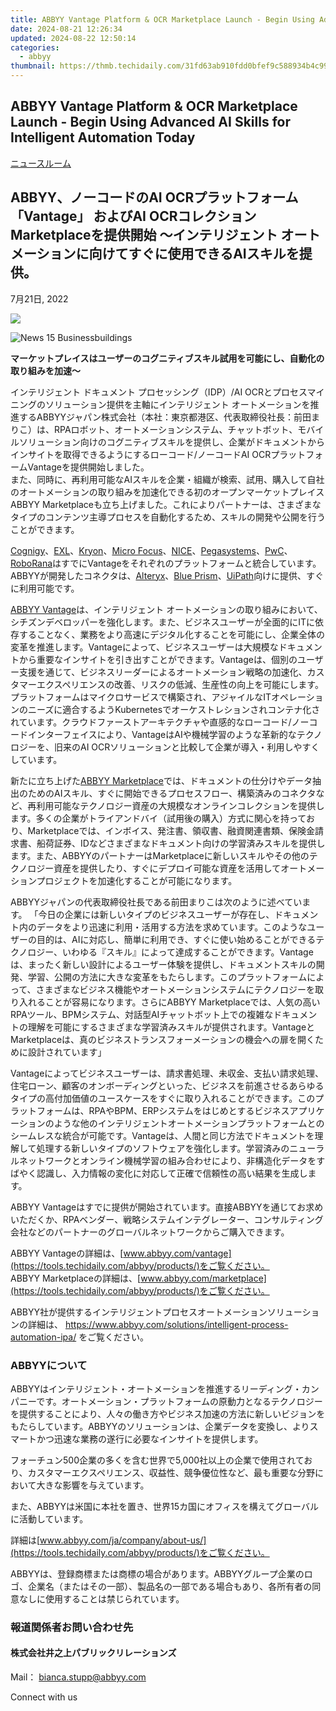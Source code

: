 ```yaml
---
title: ABBYY Vantage Platform & OCR Marketplace Launch - Begin Using Advanced AI Skills for Intelligent Automation Today
date: 2024-08-21 12:26:34
updated: 2024-08-22 12:50:14
categories:
  - abbyy
thumbnail: https://thmb.techidaily.com/31fd63ab910fdd0bfef9c588934b4c990590f2025d46dff0a5963e90a62a92d8.jpg
---
```


## ABBYY Vantage Platform & OCR Marketplace Launch - Begin Using Advanced AI Skills for Intelligent Automation Today

[ニュースルーム](https://tools.techidaily.com/abbyy/products/)

## ABBYY、ノーコードのAI OCRプラットフォーム「Vantage」 およびAI OCRコレクション Marketplaceを提供開始 ～インテリジェント オートメーションに向けてすぐに使用できるAIスキルを提供。

7月21日, 2022

![](https://content.abbyy.com/-/media/project/abbyy/abbyy/branchtemplates/shutterstock_1272462163_1296-x-729.jpg?h=729&iar=0&w=1296)

![News 15 Businessbuildings](https://static4.abbyy.com/abbyycommedia/33670/news-15-businessbuildings.jpg) 

**マーケットプレイスはユーザーのコグニティブスキル試用を可能にし、自動化の取り組みを加速～**

インテリジェント ドキュメント プロセッシング（IDP）/AI OCRとプロセスマイニングのソリューション提供を主軸にインテリジェント オートメーションを推進するABBYYジャパン株式会社（本社：東京都港区、代表取締役社長：前田まりこ）は、RPAロボット、オートメーションシステム、チャットボット、モバイルソリューション向けのコグニティブスキルを提供し、企業がドキュメントからインサイトを取得できるようにするローコード/ノーコードAI OCRプラットフォームVantageを提供開始しました。  
また、同時に、再利用可能なAIスキルを企業・組織が検索、試用、購入して自社のオートメーションの取り組みを加速化できる初のオープンマーケットプレイスABBYY Marketplaceも立ち上げました。これによりパートナーは、さまざまなタイプのコンテンツ主導プロセスを自動化するため、スキルの開発や公開を行うことができます。

[Cognigy](https://www.cognigy.com/)、[EXL](https://www.exlservice.com/)、[Kryon](https://www.kryonsystems.com/)、[Micro Focus](https://www.microfocus.com/)、[NICE](https://www.nice.com/)、[Pegasystems](https://www.pega.com/)、[PwC](https://www.pwc.com/)、[RoboRana](https://roborana.be/)はすでにVantageをそれぞれのプラットフォームと統合しています。ABBYYが開発したコネクタは、[Alteryx](https://www.alteryx.com/)、[Blue Prism](https://www.blueprism.com/)、[UiPath](https://www.uipath.com/)向けに提供、すぐに利用可能です。

[ABBYY Vantage](https://tools.techidaily.com/abbyy/products/)は、インテリジェント オートメーションの取り組みにおいて、シチズンデベロッパーを強化します。また、ビジネスユーザーが全面的にITに依存することなく、業務をより高速にデジタル化することを可能にし、企業全体の変革を推進します。Vantageによって、ビジネスユーザーは大規模なドキュメントから重要なインサイトを引き出すことができます。Vantageは、個別のユーザー支援を通じて、ビジネスリーダーによるオートメーション戦略の加速化、カスタマーエクスペリエンスの改善、リスクの低減、生産性の向上を可能にします。プラットフォームはマイクロサービスで構築され、アジャイルなITオペレーションのニーズに適合するようKubernetesでオーケストレションされコンテナ化されています。クラウドファーストアーキテクチャや直感的なローコード/ノーコードインターフェイスにより、VantageはAIや機械学習のような革新的なテクノロジーを、旧来のAI OCRソリューションと比較して企業が導入・利用しやすくしています。

新たに立ち上げた[ABBYY Marketplace](https://tools.techidaily.com/abbyy/products/)では、ドキュメントの仕分けやデータ抽出のためのAIスキル、すぐに開始できるプロセスフロー、構築済みのコネクタなど、再利用可能なテクノロジー資産の大規模なオンラインコレクションを提供します。多くの企業がトライアンドバイ（試用後の購入）方式に関心を持っており、Marketplaceでは、インボイス、発注書、領収書、融資関連書類、保険金請求書、船荷証券、IDなどさまざまなドキュメント向けの学習済みスキルを提供します。また、ABBYYのパートナーはMarketplaceに新しいスキルやその他のテクノロジー資産を提供したり、すぐにデプロイ可能な資産を活用してオートメーションプロジェクトを加速化することが可能になります。

ABBYYジャパンの代表取締役社長である前田まりこは次のように述べています。 「今日の企業には新しいタイプのビジネスユーザーが存在し、ドキュメント内のデータをより迅速に利用・活用する方法を求めています。このようなユーザーの目的は、AIに対応し、簡単に利用でき、すぐに使い始めることができるテクノロジー、いわゆる『スキル』によって達成することができます。Vantageは、まったく新しい設計によるユーザー体験を提供し、ドキュメントスキルの開発、学習、公開の方法に大きな変革をもたらします。このプラットフォームによって、さまざまなビジネス機能やオートメーションシステムにテクノロジーを取り入れることが容易になります。さらにABBYY Marketplaceでは、人気の高いRPAツール、BPMシステム、対話型AIチャットボット上での複雑なドキュメントの理解を可能にするさまざまな学習済みスキルが提供されます。VantageとMarketplaceは、真のビジネストランスフォーメーションの機会への扉を開くために設計されています」

Vantageによってビジネスユーザーは、請求書処理、未収金、支払い請求処理、住宅ローン、顧客のオンボーディングといった、ビジネスを前進させるあらゆるタイプの高付加価値のユースケースをすぐに取り入れることができます。このプラットフォームは、RPAやBPM、ERPシステムをはじめとするビジネスアプリケーションのような他のインテリジェントオートメーションプラットフォームとのシームレスな統合が可能です。Vantageは、人間と同じ方法でドキュメントを理解して処理する新しいタイプのソフトウェアを強化します。学習済みのニューラルネットワークとオンライン機械学習の組み合わせにより、非構造化データをすばやく認識し、入力情報の変化に対応して正確で信頼性の高い結果を生成します。

ABBYY Vantageはすでに提供が開始されています。直接ABBYYを通じてお求めいただくか、RPAベンダー、戦略システムインテグレーター、コンサルティング会社などのパートナーのグローバルネットワークからご購入できます。

ABBYY Vantageの詳細は、[www.abbyy.com/vantage](https://tools.techidaily.com/abbyy/products/)をご覧ください。  
ABBYY Marketplaceの詳細は、[www.abbyy.com/marketplace](https://tools.techidaily.com/abbyy/products/)をご覧ください。

ABBYY社が提供するインテリジェントプロセスオートメーションソリューションの詳細は、 <https://www.abbyy.com/solutions/intelligent-process-automation-ipa/> をご覧ください。

### ABBYYについて

ABBYYはインテリジェント・オートメーションを推進するリーディング・カンパニーです。オートメーション・プラットフォームの原動力となるテクノロジーを提供することにより、人々の働き方やビジネス加速の方法に新しいビジョンをもたらしています。ABBYYのソリューションは、企業データを変換し、よりスマートかつ迅速な業務の遂行に必要なインサイトを提供します。 

フォーチュン500企業の多くを含む世界で5,000社以上の企業で使用されており、カスタマーエクスペリエンス、収益性、競争優位性など、最も重要な分野において大きな影響を与えています。

また、ABBYYは米国に本社を置き、世界15カ国にオフィスを構えてグローバルに活動しています。

詳細は[www.abbyy.com/ja/company/about-us/](https://tools.techidaily.com/abbyy/products/)をご覧ください。

ABBYYは、登録商標または商標の場合があります。ABBYYグループ企業のロゴ、企業名（またはその一部）、製品名の一部である場合もあり、各所有者の同意なしに使用することは禁じられています。

### 報道関係者お問い合わせ先

#### 株式会社井之上パブリックリレーションズ 

Mail： [bianca.stupp@abbyy.com](https://tools.techidaily.com/abbyy/products/)

  
Connect with us

<ins class="adsbygoogle"
     style="display:block"
     data-ad-format="autorelaxed"
     data-ad-client="ca-pub-7571918770474297"
     data-ad-slot="1223367746"></ins>



<ins class="adsbygoogle"
     style="display:block"
     data-ad-client="ca-pub-7571918770474297"
     data-ad-slot="8358498916"
     data-ad-format="auto"
     data-full-width-responsive="true"></ins>
